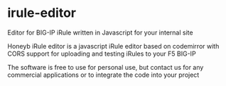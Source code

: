 # irule-editor
Editor for BIG-IP iRule written in Javascript for your internal site

Honeyb iRule editor is a javascript iRule editor based on codemirror with CORS support for uploading and testing iRules to your F5 BIG-IP

The software is free to use for personal use, but contact us for any commercial applications or to integrate the code into your project
